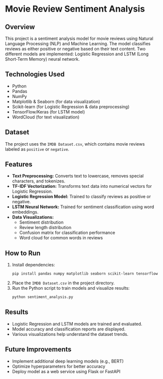 # Movie Review Sentiment Analysis

## Overview
This project is a sentiment analysis model for movie reviews using Natural Language Processing (NLP) and Machine Learning. The model classifies reviews as either positive or negative based on their text content. Two different models are implemented: Logistic Regression and LSTM (Long Short-Term Memory) neural network.

## Technologies Used
- Python
- Pandas
- NumPy
- Matplotlib & Seaborn (for data visualization)
- Scikit-learn (for Logistic Regression & data preprocessing)
- TensorFlow/Keras (for LSTM model)
- WordCloud (for text visualization)

## Dataset
The project uses the `IMDB Dataset.csv`, which contains movie reviews labeled as `positive` or `negative`.

## Features
- **Text Preprocessing:** Converts text to lowercase, removes special characters, and tokenizes.
- **TF-IDF Vectorization:** Transforms text data into numerical vectors for Logistic Regression.
- **Logistic Regression Model:** Trained to classify reviews as positive or negative.
- **LSTM Neural Network:** Trained for sentiment classification using word embeddings.
- **Data Visualizations:**
  - Sentiment distribution
  - Review length distribution
  - Confusion matrix for classification performance
  - Word cloud for common words in reviews

## How to Run
1. Install dependencies:
   ```bash
   pip install pandas numpy matplotlib seaborn scikit-learn tensorflow wordcloud
   ```
2. Place the `IMDB Dataset.csv` in the project directory.
3. Run the Python script to train models and visualize results:
   ```bash
   python sentiment_analysis.py
   ```

## Results
- Logistic Regression and LSTM models are trained and evaluated.
- Model accuracy and classification reports are displayed.
- Various visualizations help understand the dataset trends.

## Future Improvements
- Implement additional deep learning models (e.g., BERT)
- Optimize hyperparameters for better accuracy
- Deploy model as a web service using Flask or FastAPI


